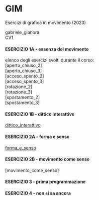 # GIM
Esercizi di grafica in movimento (2023) 

gabriele_gianora  
CV1

#### ESERCIZIO 1A - essenza del movimento  
elenco degli esercizi svolti durante il corso:  
[aperto_chiuso_2]  
[aperto_chiuso_3]  
[acceso_spento_2]  
[acceso_spento_3]  
[rotazione_2]  
[rotazione_3]  
[spostamento_2]  
[spostamento_3]  

#### ESERCIZIO 1B - dittico interattivo  
[dittico_interattivo](Esercizio_1B/indexD.html)  

#### ESERCIZIO 2A - forma e senso  
[forma_e_senso](Esercizio_2A/index.html)  

#### ESERCIZIO 2B - movimento come senso  
[movimento_come_senso]  

#### ESERCIZIO 3 - prima programmazione

#### ESERCIZIO 4 - non si sa ancora 
